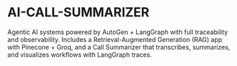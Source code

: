 # AI-CALL-SUMMARIZER
Agentic AI systems powered by AutoGen + LangGraph with full traceability and observability. Includes a Retrieval-Augmented Generation (RAG) app with Pinecone + Groq, and a Call Summarizer that transcribes, summarizes, and visualizes workflows with LangGraph traces.
